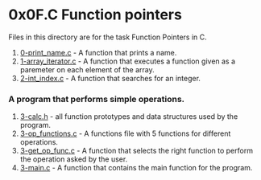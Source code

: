 # 0x0F.C Function pointers
Files in this directory are for the task Function Pointers in C.
1. [0-print_name.c](0-print_name.c) - A function that prints a name.
2. [1-array_iterator.c](1-array_iterator.c) - A function that executes a function given as a paremeter on each element of the array.
3. [2-int_index.c](2-int_index.c) - A function that searches for an integer.
### A program that performs simple operations.
1. [3-calc.h](3-calc.h) - all function prototypes and data structures used by the program.
2. [3-op_functions.c](3-op_functions.c) - A functions file with 5 functions for different operations.
3. [3-get_op_func.c](3-get_op_func.c) - A function that selects the right function to perform the operation asked by the user.
4. [3-main.c](3-main.c) - A function that contains the main function for the program.
